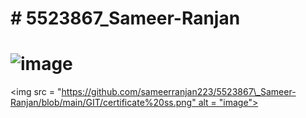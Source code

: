# \# 5523867\_Sameer-Ranjan

# 

# <img src = "https://github.com/sameerranjan223/5523867\_Sameer-Ranjan/blob/main/SDLC/SDLC%20QUIZ%20MARKS.png" alt = "image">







<img src = "https://github.com/sameerranjan223/5523867\_Sameer-Ranjan/blob/main/GIT/certificate%20ss.png" alt = "image">

